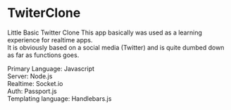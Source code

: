 # TwiterClone
Little Basic Twitter Clone
This app basically was used as a learning experience for realtime apps.  
It is obviously based on a social media (Twitter) and is quite dumbed down as far as functions goes.

Primary Language: Javascript  
Server: Node.js  
Realtime: Socket.io  
Auth: Passport.js  
Templating language: Handlebars.js
